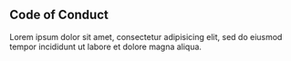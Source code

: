 ## Code of Conduct

Lorem ipsum dolor sit amet, consectetur adipisicing elit, sed do eiusmod tempor incididunt ut labore et dolore magna aliqua.
